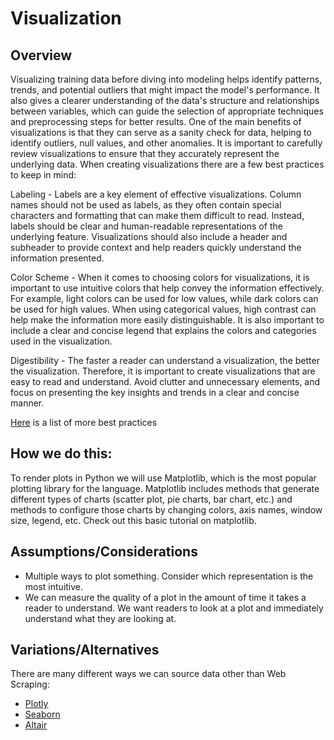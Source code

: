 # Visualization

## Overview

Visualizing training data before diving into modeling helps identify patterns, trends, and potential outliers that might impact the model's performance. It also gives a clearer understanding of the data's structure and relationships between variables, which can guide the selection of appropriate techniques and preprocessing steps for better results. One of the main benefits of visualizations is that they can serve as a sanity check for data, helping to identify outliers, null values, and other anomalies. It is important to carefully review visualizations to ensure that they accurately represent the underlying data. When creating visualizations there are a few best practices to keep in mind:

Labeling - Labels are a key element of effective visualizations. Column names should not be used as labels, as they often contain special characters and formatting that can make them difficult to read. Instead, labels should be clear and human-readable representations of the underlying feature. Visualizations should also include a header and subheader to provide context and help readers quickly understand the information presented.

 Color Scheme - When it comes to choosing colors for visualizations, it is important to use intuitive colors that help convey the information effectively. For example, light colors can be used for low values, while dark colors can be used for high values. When using categorical values, high contrast can help make the information more easily distinguishable. It is also important to include a clear and concise legend that explains the colors and categories used in the visualization.

 Digestibility - The faster a reader can understand a visualization, the better the visualization. Therefore, it is important to create visualizations that are easy to read and understand. Avoid clutter and unnecessary elements, and focus on presenting the key insights and trends in a clear and concise manner.

[Here](https://www.tableau.com/learn/articles/data-visualization-tips) is a list of more best practices

## How we do this:

To render plots in Python we will use Matplotlib, which is the most popular plotting library for the language.  Matplotlib includes methods that generate different types of charts (scatter plot, pie charts, bar chart, etc.) and methods to configure those charts by changing colors, axis names, window size, legend, etc. Check out this basic tutorial on matplotlib.


## Assumptions/Considerations

- Multiple ways to plot something. Consider which representation is the most intuitive.
- We can measure the quality of a plot in the amount of time it takes a reader to understand. We want readers to look at a plot and immediately understand what they are looking at.

## Variations/Alternatives

There are many different ways we can source data other than Web Scraping:

- [Plotly](https://plotly.com/python/)
- [Seaborn](https://seaborn.pydata.org/)
- [Altair](https://altair-viz.github.io/getting_started/overview.html)
